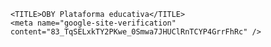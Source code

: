 <HTML>

  <HEAD>

    <TITLE>OBY Plataforma educativa</TITLE>
    <meta name="google-site-verification" content="83_TqSELxkTY2PKwe_0Smwa7JHUClRnTCYP4GrrFhRc" />
   
  </HEAD>

<BODY>